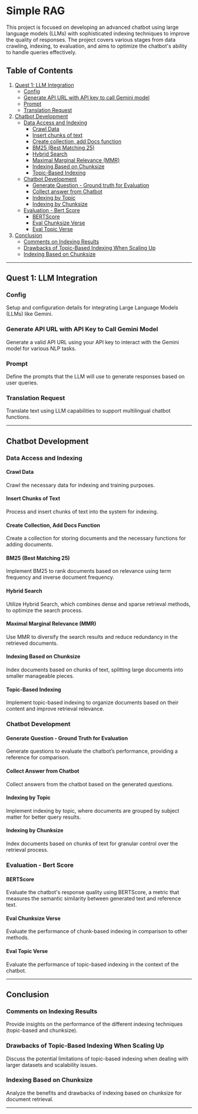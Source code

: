 # Simple RAG
This project is focused on developing an advanced chatbot using large language models (LLMs) with sophisticated indexing techniques to improve the quality of responses. The project covers various stages from data crawling, indexing, to evaluation, and aims to optimize the chatbot's ability to handle queries effectively.

## Table of Contents
1. [Quest 1: LLM Integration](#quest-1)
    - [Config](#config)
    - [Generate API URL with API key to call Gemini model](#generate-api-url-with-api-key-to-call-gemini-model)
    - [Prompt](#prompt)
    - [Translation Request](#translation-request)
2. [Chatbot Development](#chatbot-development)
    - [Data Access and Indexing](#data-access-and-indexing)
        - [Crawl Data](#crawl-data)
        - [Insert chunks of text](#insert-chunks-of-text)
        - [Create collection, add Docs function](#create-collection-add-docs-function)
        - [BM25 (Best Matching 25)](#bm25-best-matching-25)
        - [Hybrid Search](#hybrid-search)
        - [Maximal Marginal Relevance (MMR)](#maximal-marginal-relevance-mmr)
        - [Indexing Based on Chunksize](#indexing-based-on-chunksize)
        - [Topic-Based Indexing](#topic-based-indexing)
    - [Chatbot Development](#chatbot-development)
        - [Generate Question - Ground truth for Evaluation](#generate-question-ground-truth-for-evaluation)
        - [Collect answer from Chatbot](#collect-answer-from-chatbot)
        - [Indexing by Topic](#indexing-by-topic)
        - [Indexing by Chunksize](#indexing-by-chunksize)
    - [Evaluation - Bert Score](#evaluation-bert-score)
        - [BERTScore](#bertscore)
        - [Eval Chunksize Verse](#eval-chunksize-verse)
        - [Eval Topic Verse](#eval-topic-verse)
3. [Conclusion](#conclusion)
    - [Comments on Indexing Results](#comments-on-indexing-results)
    - [Drawbacks of Topic-Based Indexing When Scaling Up](#drawbacks-of-topic-based-indexing-when-scaling-up)
    - [Indexing Based on Chunksize](#indexing-based-on-chunksize)

---

## Quest 1: LLM Integration

### Config
Setup and configuration details for integrating Large Language Models (LLMs) like Gemini.

### Generate API URL with API Key to Call Gemini Model
Generate a valid API URL using your API key to interact with the Gemini model for various NLP tasks.

### Prompt
Define the prompts that the LLM will use to generate responses based on user queries.

### Translation Request
Translate text using LLM capabilities to support multilingual chatbot functions.

---

## Chatbot Development

### Data Access and Indexing

#### Crawl Data
Crawl the necessary data for indexing and training purposes.

#### Insert Chunks of Text
Process and insert chunks of text into the system for indexing.

#### Create Collection, Add Docs Function
Create a collection for storing documents and the necessary functions for adding documents.

#### BM25 (Best Matching 25)
Implement BM25 to rank documents based on relevance using term frequency and inverse document frequency.

#### Hybrid Search
Utilize Hybrid Search, which combines dense and sparse retrieval methods, to optimize the search process.

#### Maximal Marginal Relevance (MMR)
Use MMR to diversify the search results and reduce redundancy in the retrieved documents.

#### Indexing Based on Chunksize
Index documents based on chunks of text, splitting large documents into smaller manageable pieces.

#### Topic-Based Indexing
Implement topic-based indexing to organize documents based on their content and improve retrieval relevance.

### Chatbot Development

#### Generate Question - Ground Truth for Evaluation
Generate questions to evaluate the chatbot’s performance, providing a reference for comparison.

#### Collect Answer from Chatbot
Collect answers from the chatbot based on the generated questions.

#### Indexing by Topic
Implement indexing by topic, where documents are grouped by subject matter for better query results.

#### Indexing by Chunksize
Index documents based on chunks of text for granular control over the retrieval process.

### Evaluation - Bert Score

#### BERTScore
Evaluate the chatbot's response quality using BERTScore, a metric that measures the semantic similarity between generated text and reference text.

#### Eval Chunksize Verse
Evaluate the performance of chunk-based indexing in comparison to other methods.

#### Eval Topic Verse
Evaluate the performance of topic-based indexing in the context of the chatbot.

---

## Conclusion

### Comments on Indexing Results
Provide insights on the performance of the different indexing techniques (topic-based and chunksize).

### Drawbacks of Topic-Based Indexing When Scaling Up
Discuss the potential limitations of topic-based indexing when dealing with larger datasets and scalability issues.

### Indexing Based on Chunksize
Analyze the benefits and drawbacks of indexing based on chunksize for document retrieval.

---
